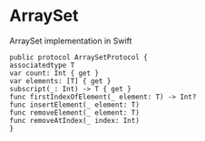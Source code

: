 # ArraySet
ArraySet implementation in Swift

```
public protocol ArraySetProtocol {
associatedtype T
var count: Int { get }
var elements: [T] { get }
subscript(_: Int) -> T { get }
func firstIndexOfElement(_ element: T) -> Int?
func insertElement(_ element: T)
func removeElement(_ element: T)
func removeAtIndex(_ index: Int)
}
```
